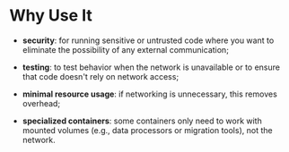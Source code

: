 # Why Use It

- **security**: for running sensitive or untrusted code where you want to eliminate the possibility of any external communication;
- **testing**: to test behavior when the network is unavailable or to ensure that code doesn't rely on network access;
- **minimal resource usage**: if networking is unnecessary, this removes overhead;


- **specialized containers**: some containers only need to work with mounted volumes (e.g., data processors or migration tools), not the network.
